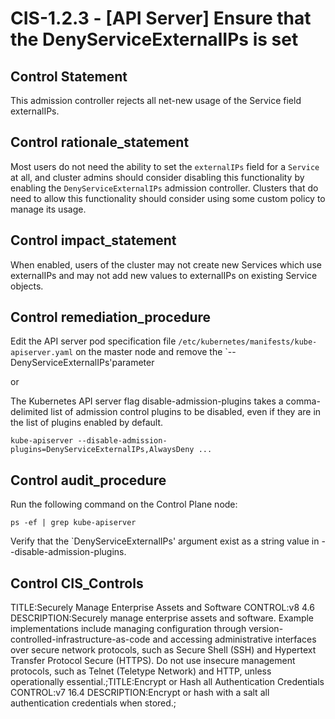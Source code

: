 # CIS-1.2.3 - \[API Server\] Ensure that the DenyServiceExternalIPs is set

## Control Statement

This admission controller rejects all net-new usage of the Service field externalIPs.

## Control rationale_statement

Most users do not need the ability to set the `externalIPs` field for a `Service` at all, and cluster admins should consider disabling this functionality by enabling the `DenyServiceExternalIPs` admission controller. Clusters that do need to allow this functionality should consider using some custom policy to manage its usage.

## Control impact_statement

When enabled, users of the cluster may not create new Services which use externalIPs and may not add new values to externalIPs on existing Service objects.

## Control remediation_procedure

Edit the API server pod specification file `/etc/kubernetes/manifests/kube-apiserver.yaml` on the master node and remove the `--DenyServiceExternalIPs'parameter 

or

The Kubernetes API server flag disable-admission-plugins takes a comma-delimited list of admission control plugins to be disabled, even if they are in the list of plugins enabled by default.

`kube-apiserver --disable-admission-plugins=DenyServiceExternalIPs,AlwaysDeny ...`

## Control audit_procedure

Run the following command on the Control Plane node:

```
ps -ef | grep kube-apiserver
```

Verify that the `DenyServiceExternalIPs' argument exist as a string value in --disable-admission-plugins.

## Control CIS_Controls

TITLE:Securely Manage Enterprise Assets and Software CONTROL:v8 4.6 DESCRIPTION:Securely manage enterprise assets and software. Example implementations include managing configuration through version-controlled-infrastructure-as-code and accessing administrative interfaces over secure network protocols, such as Secure Shell (SSH) and Hypertext Transfer Protocol Secure (HTTPS). Do not use insecure management protocols, such as Telnet (Teletype Network) and HTTP, unless operationally essential.;TITLE:Encrypt or Hash all Authentication Credentials CONTROL:v7 16.4 DESCRIPTION:Encrypt or hash with a salt all authentication credentials when stored.;
